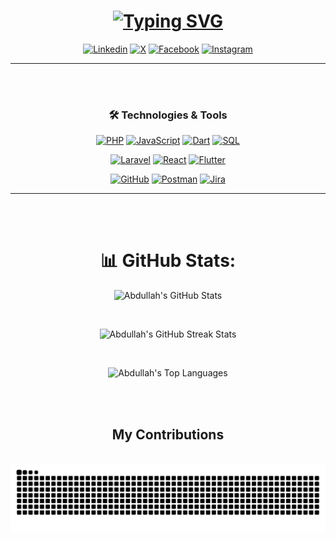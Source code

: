 <div align=center>

<!-- ## **`Final-Year Computer Science Student | Full Stack Developer | Aspiring Software Engineer | Tech Interested `** -->

<h1 align="center">
  <a href="https://git.io/typing-svg">
    <img src="https://readme-typing-svg.demolab.com?font=M+PLUS+Code+Latin&size=30&letterSpacing=Regular+&weight=400&size=48&duration=3000&pause=1000&color=1877f2&center=true&vCenter=true&random=false&width=800&height=100&lines=Hello+World!;I+Am+Abdullah+Almsaodi;Final-Year+Computer+Science;Full+Stack+Developer;Aspiring+Software+Engineer;Tech+Enthusiast." alt="Typing SVG" />
  </a>
</h1>

[![Linkedin](https://img.shields.io/badge/LinkedIn-1877F2?style=for-the-badge&logo=linkedin&logoColor=white)](https://www.linkedin.com/in/abdullah-almsaodi-296279246?lipi=urn%3Ali%3Apage%3Ad_flagship3_profile_view_base_contact_details%3BaQ08Ur6%2BR%2BuQa9P1yvUJiw%3D%3D) [![X](https://img.shields.io/badge/X-%23000000.svg?style=for-the-badge&logo=X&logoColor=white)](https://x.com/AlmsaodiTech) [![Facebook](https://img.shields.io/badge/Facebook-%231877F2.svg?style=for-the-badge&logo=Facebook&logoColor=white)](https://www.facebook.com/profile.php?id=100073455654133)
[![Instagram](https://img.shields.io/badge/Instagram-%23E4405F.svg?style=for-the-badge&logo=Instagram&logoColor=white)](https://www.instagram.com/abdullah.almsaodi?igsh=OGQ5ZDc2ODk2ZA==)

---

</div>
<br/>
<br/>
<div align=center>

### 🛠️ Technologies & Tools

[![PHP](https://img.shields.io/badge/PHP-777BB4?style=for-the-badge&logo=php&logoColor=white)](https://www.php.net/) [![JavaScript](https://img.shields.io/badge/JavaScript-F7DF1E?style=for-the-badge&logo=javascript&logoColor=black)](https://developer.mozilla.org/en-US/docs/Web/JavaScript) [![Dart](https://img.shields.io/badge/Dart-0175C2?style=for-the-badge&logo=dart&logoColor=white)](https://dart.dev/) [![SQL](https://img.shields.io/badge/SQL-4479A1?style=for-the-badge&logo=mysql&logoColor=white)](https://www.mysql.com/)

[![Laravel](https://img.shields.io/badge/Laravel-FF2D20?style=for-the-badge&logo=laravel&logoColor=white)](https://laravel.com/) [![React](https://img.shields.io/badge/React-61DAFB?style=for-the-badge&logo=react&logoColor=black)](https://reactjs.org/) [![Flutter](https://img.shields.io/badge/Flutter-02569B?style=for-the-badge&logo=flutter&logoColor=white)](https://flutter.dev/)

[![GitHub](https://img.shields.io/badge/GitHub-181717?style=for-the-badge&logo=github&logoColor=white)](https://github.com/) [![Postman](https://img.shields.io/badge/Postman-FF6C37?style=for-the-badge&logo=postman&logoColor=white)](https://www.postman.com/) [![Jira](https://img.shields.io/badge/Jira-0052CC?style=for-the-badge&logo=jira-software&logoColor=white)](https://www.atlassian.com/software/jira)

---

</div>
<br/>
<br/>

<div align="center">
  <h1>📊 GitHub Stats:</h1>
  
  <!-- GitHub Stats Card -->
  <img 
    src="https://github-readme-stats.vercel.app/api?username=Abdullah-Almsaodi&theme=dark&hide_border=false&include_all_commits=true&count_private=true&show_icons=true" 
    alt="Abdullah's GitHub Stats" 
  />
  
  <br /> <!-- Add spacing -->
  
  <!-- GitHub Streak Stats Card -->
  <img 
    src="https://github-readme-streak-stats.herokuapp.com/?user=Abdullah-Almsaodi&theme=dark&hide_border=false" 
    alt="Abdullah's GitHub Streak Stats" 
  />
  
  <br /> <!-- Add spacing -->
  
  <!-- Top Languages Card -->
  <img 
    src="https://github-readme-stats.vercel.app/api/top-langs/?username=Abdullah-Almsaodi&theme=dark&hide_border=false&include_all_commits=true&count_private=true&layout=compact&exclude_repo=repo1,repo2" 
    alt="Abdullah's Top Languages" 
  />
</div>
<br/>
<br/>

<div align=center>
  <h2> My Contributions</h2>
  <br>

<picture>
  <source media="(prefers-color-scheme: dark)" srcset="https://raw.githubusercontent.com/Abdullah-Almsaodi/Abdullah-Almsaodi/output/github-contribution-grid-snake-dark.svg">
  <source media="(prefers-color-scheme: light)" srcset="https://raw.githubusercontent.com/Abdullah-Almsaodi/Abdullah-Almsaodi/output/github-contribution-grid-snake.svg">
  <img alt="github contribution grid snake animation" src="https://raw.githubusercontent.com/Abdullah-Almsaodi/Abdullah-Almsaodi/output/github-contribution-grid-snake.svg">
</picture>

</div>
